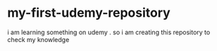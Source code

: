 # my-first-udemy-repository
i am learning something on udemy . so i am creating this repository to check my knowledge 
